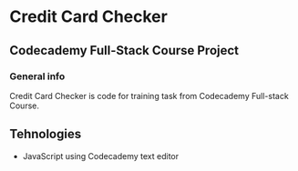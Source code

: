 # Credit Card Checker

## Codecademy Full-Stack Course Project

### General info

Credit Card Checker is code for training task from Codecademy Full-stack Course.

## Tehnologies

+ JavaScript using Codecademy text editor

